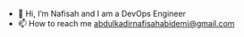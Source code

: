 - 👋 Hi, I’m Nafisah and I am a DevOps Engineer
- 📫 How to reach me abdulkadirnafisahabidemi@gmail.com

<!---
Naphee25/Naphee25 is a ✨ special ✨ repository because its `README.md` (this file) appears on your GitHub profile.
You can click the Preview link to take a look at your changes.
--->
